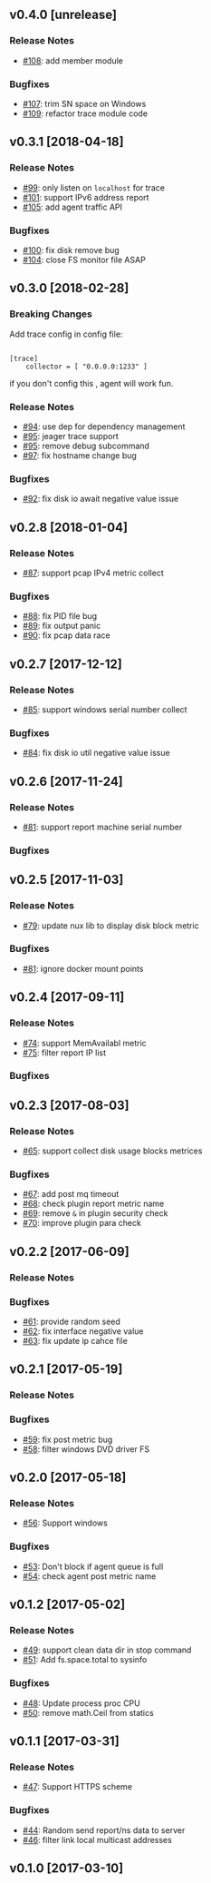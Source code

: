 ## v0.4.0 [unrelease]

### Release Notes

- [#108](https://github.com/lodastack/agent/pull/108): add member module

### Bugfixes

- [#107](https://github.com/lodastack/agent/pull/107): trim SN space on Windows 
- [#109](https://github.com/lodastack/agent/pull/109): refactor trace module code

## v0.3.1 [2018-04-18]

### Release Notes

- [#99](https://github.com/lodastack/agent/pull/99): only listen on `localhost` for trace
- [#101](https://github.com/lodastack/agent/pull/101): support IPv6 address report
- [#105](https://github.com/lodastack/agent/pull/105): add agent traffic API

### Bugfixes

- [#100](https://github.com/lodastack/agent/pull/100): fix disk remove bug
- [#104](https://github.com/lodastack/agent/pull/104): close FS monitor file ASAP


## v0.3.0 [2018-02-28]

### Breaking Changes

Add trace config in config file:

```

[trace]
	collector = [ "0.0.0.0:1233" ]

```

if you don't config this , agent will work fun.

### Release Notes

- [#94](https://github.com/lodastack/agent/pull/94): use dep for dependency management
- [#95](https://github.com/lodastack/agent/pull/95): jeager trace support
- [#95](https://github.com/lodastack/agent/pull/95): remove debug subcommand
- [#97](https://github.com/lodastack/agent/pull/97): fix hostname change bug

### Bugfixes

- [#92](https://github.com/lodastack/agent/pull/92): fix disk io await negative value issue

## v0.2.8 [2018-01-04]

### Release Notes

- [#87](https://github.com/lodastack/agent/pull/87): support pcap IPv4 metric collect

### Bugfixes

- [#88](https://github.com/lodastack/agent/pull/88): fix PID file bug
- [#89](https://github.com/lodastack/agent/pull/89): fix output panic
- [#90](https://github.com/lodastack/agent/pull/90): fix pcap data race

## v0.2.7 [2017-12-12]

### Release Notes

- [#85](https://github.com/lodastack/agent/pull/85): support windows serial number collect

### Bugfixes

- [#84](https://github.com/lodastack/agent/pull/84): fix disk io util negative value issue

## v0.2.6 [2017-11-24]

### Release Notes

- [#81](https://github.com/lodastack/agent/pull/81): support report machine serial number

### Bugfixes


## v0.2.5 [2017-11-03]

### Release Notes

- [#79](https://github.com/lodastack/agent/pull/79): update nux lib to display disk block metric

### Bugfixes

- [#81](https://github.com/lodastack/agent/pull/81): ignore docker mount points

## v0.2.4 [2017-09-11]

### Release Notes

- [#74](https://github.com/lodastack/agent/pull/74): support MemAvailabl metric
- [#75](https://github.com/lodastack/agent/pull/75): filter report IP list

### Bugfixes


## v0.2.3 [2017-08-03]

### Release Notes

- [#65](https://github.com/lodastack/agent/pull/65): support collect disk usage blocks metrices

### Bugfixes

- [#67](https://github.com/lodastack/agent/pull/67): add post mq timeout
- [#68](https://github.com/lodastack/agent/pull/68): check plugin report metric name
- [#69](https://github.com/lodastack/agent/pull/69): remove `&` in plugin security check
- [#70](https://github.com/lodastack/agent/pull/70): improve plugin para check

## v0.2.2 [2017-06-09]

### Release Notes

### Bugfixes

- [#61](https://github.com/lodastack/agent/pull/61): provide random seed
- [#62](https://github.com/lodastack/agent/pull/62): fix interface negative value
- [#63](https://github.com/lodastack/agent/pull/63): fix update ip cahce file

## v0.2.1 [2017-05-19]

### Release Notes

### Bugfixes

- [#59](https://github.com/lodastack/agent/pull/59): fix post metric bug
- [#58](https://github.com/lodastack/agent/pull/58): filter windows DVD driver FS

## v0.2.0 [2017-05-18]

### Release Notes

- [#56](https://github.com/lodastack/agent/pull/56): Support windows

### Bugfixes

- [#53](https://github.com/lodastack/agent/pull/53): Don't block if agent queue is full
- [#54](https://github.com/lodastack/agent/pull/54): check agent post metric name

## v0.1.2 [2017-05-02]

### Release Notes

- [#49](https://github.com/lodastack/agent/pull/49): support clean data dir in stop command
- [#51](https://github.com/lodastack/agent/pull/51): Add fs.space.total to sysinfo

### Bugfixes

- [#48](https://github.com/lodastack/agent/pull/48): Update process proc CPU
- [#50](https://github.com/lodastack/agent/pull/50): remove math.Ceil from statics

## v0.1.1 [2017-03-31]

### Release Notes

- [#47](https://github.com/lodastack/agent/pull/47): Support HTTPS scheme

### Bugfixes

- [#44](https://github.com/lodastack/agent/pull/44): Random send report/ns data to server
- [#46](https://github.com/lodastack/agent/pull/46): filter link local multicast addresses

## v0.1.0 [2017-03-10]
